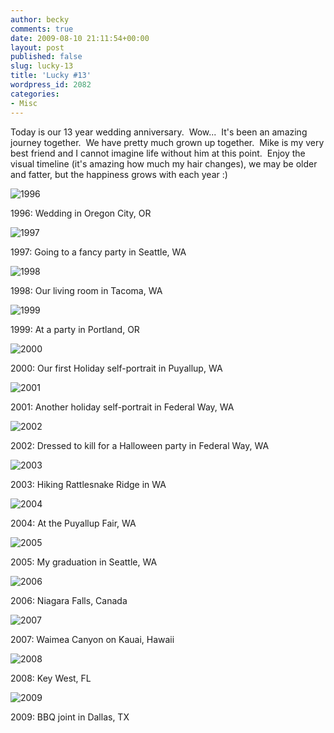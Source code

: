 ```yaml
---
author: becky
comments: true
date: 2009-08-10 21:11:54+00:00
layout: post
published: false
slug: lucky-13
title: 'Lucky #13'
wordpress_id: 2082
categories:
- Misc
---
```


Today is our 13 year wedding anniversary.  Wow...  It's been an amazing journey together.  We have pretty much grown up together.  Mike is my very best friend and I cannot imagine life without him at this point.  Enjoy the visual timeline (it's amazing how much my hair changes), we may be older and fatter, but the happiness grows with each year :)




![1996](http://beta.beckyjenson.com/wp-content/uploads/2009/08/1996.jpg)




1996: Wedding in Oregon City, OR




![1997](http://beta.beckyjenson.com/wp-content/uploads/2009/08/1997.jpg)




1997: Going to a fancy party in Seattle, WA




![1998](http://beta.beckyjenson.com/wp-content/uploads/2009/08/1998.jpg)




1998: Our living room in Tacoma, WA




![1999](http://beta.beckyjenson.com/wp-content/uploads/2009/08/1999.jpg)




1999: At a party in Portland, OR




![2000](http://beta.beckyjenson.com/wp-content/uploads/2009/08/2000.jpg)




2000: Our first Holiday self-portrait in Puyallup, WA




![2001](http://beta.beckyjenson.com/wp-content/uploads/2009/08/20011.jpg)




2001: Another holiday self-portrait in Federal Way, WA




![2002](http://beta.beckyjenson.com/wp-content/uploads/2009/08/2002.jpg)




2002: Dressed to kill for a Halloween party in Federal Way, WA




![2003](http://beta.beckyjenson.com/wp-content/uploads/2009/08/2003.jpg)




2003: Hiking Rattlesnake Ridge in WA




![2004](http://beta.beckyjenson.com/wp-content/uploads/2009/08/2004.jpg)




2004: At the Puyallup Fair, WA




![2005](http://beta.beckyjenson.com/wp-content/uploads/2009/08/2005.jpg)




2005: My graduation in Seattle, WA




![2006](http://beta.beckyjenson.com/wp-content/uploads/2009/08/2006.jpg)




2006: Niagara Falls, Canada




![2007](http://beta.beckyjenson.com/wp-content/uploads/2009/08/2007.jpg)




2007: Waimea Canyon on Kauai, Hawaii




![2008](http://beta.beckyjenson.com/wp-content/uploads/2009/08/2008.jpg)




2008: Key West, FL




![2009](http://beta.beckyjenson.com/wp-content/uploads/2009/08/2009.jpg)




2009: BBQ joint in Dallas, TX
